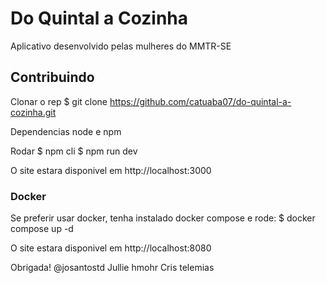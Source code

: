 # Do Quintal a Cozinha
  Aplicativo desenvolvido pelas mulheres do MMTR-SE


## Contribuindo
Clonar o rep
    $ git clone https://github.com/catuaba07/do-quintal-a-cozinha.git

Dependencias node e npm

Rodar
    $ npm cli
    $ npm run dev

O site estara disponivel em
    http://localhost:3000

### Docker
Se preferir usar docker, tenha instalado docker compose e rode:
    $ docker compose up -d

O site estara disponivel em
    http://localhost:8080

Obrigada!
@josantostd
Jullie
hmohr
Cris
telemias
